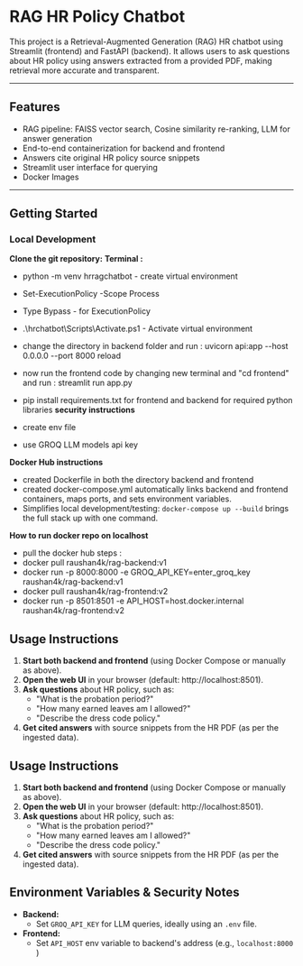 # RAG HR Policy Chatbot

This project is a Retrieval-Augmented Generation (RAG) HR chatbot using Streamlit (frontend) and FastAPI (backend). It allows users to ask questions about HR policy using answers extracted from a provided PDF, making retrieval more accurate and transparent.

---

## Features

- RAG pipeline: FAISS vector search, Cosine similarity re-ranking, LLM for answer generation
- End-to-end containerization for backend and frontend
- Answers cite original HR policy source snippets
- Streamlit user interface for querying
- Docker Images
 
---

## Getting Started

### **Local Development**

**Clone the  git repository:**
**Terminal :**
 - python -m venv hrragchatbot - create virtual environment 
 - Set-ExecutionPolicy -Scope Process
 - Type Bypass - for ExecutionPolicy
 - .\hrchatbot\Scripts\Activate.ps1  - Activate virtual environment
 - change the directory in backend folder and run : uvicorn api:app --host 0.0.0.0 --port 8000 reload 
 - now run the frontend code by changing new terminal and "cd frontend" and run : streamlit run app.py
 - pip install requirements.txt for frontend and backend for required python libraries
**security instructions**

 - create env file 
 - use GROQ LLM models api key

**Docker Hub instructions**
- created Dockerfile in both the directory backend and frontend
- created docker-compose.yml automatically links backend and frontend containers, maps ports, and sets environment variables.
- Simplifies local development/testing: `docker-compose up --build` brings the full stack up with   one command.

**How to run docker repo on localhost**
- pull the docker hub steps :
- docker pull raushan4k/rag-backend:v1
- docker run -p 8000:8000 -e GROQ_API_KEY=enter_groq_key  raushan4k/rag-backend:v1 
- docker pull raushan4k/rag-frontend:v2
- docker run -p 8501:8501 -e API_HOST=host.docker.internal raushan4k/rag-frontend:v2

## Usage Instructions

1. **Start both backend and frontend** (using Docker Compose or manually as above).
2. **Open the web UI** in your browser (default: http://localhost:8501).
3. **Ask questions** about HR policy, such as:
    - "What is the probation period?"
    - "How many earned leaves am I allowed?"
    - "Describe the dress code policy."
4. **Get cited answers** with source snippets from the HR PDF (as per the ingested data).


## Usage Instructions

1. **Start both backend and frontend** (using Docker Compose or manually as above).
2. **Open the web UI** in your browser (default: http://localhost:8501).
3. **Ask questions** about HR policy, such as:
    - "What is the probation period?"
    - "How many earned leaves am I allowed?"
    - "Describe the dress code policy."
4. **Get cited answers** with source snippets from the HR PDF (as per the ingested data).

## Environment Variables & Security Notes

- **Backend:**  
  - Set `GROQ_API_KEY` for LLM queries, ideally using an `.env` file.
- **Frontend:**  
  - Set `API_HOST` env variable to backend's address (e.g., `localhost:8000` )




